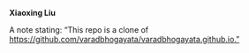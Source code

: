 **Xiaoxing Liu**  

A note stating: “This repo is a clone of https://github.com/varadbhogayata/varadbhogayata.github.io.”
